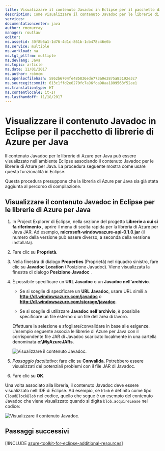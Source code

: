 ```yaml
---
title: Visualizzare il contenuto Javadoc in Eclipse per il pacchetto di librerie di Azure per Java
description: Come visualizzare il contenuto Javadoc per le librerie di Azure in Eclipse.
services: 
documentationcenter: java
author: rmcmurray
manager: routlaw
editor: 
ms.assetid: 30f8b6a1-1d76-4d1c-861b-1db478c46e6b
ms.service: multiple
ms.workload: na
ms.tgt_pltfrm: multiple
ms.devlang: Java
ms.topic: article
ms.date: 11/01/2017
ms.author: robmcm
ms.openlocfilehash: 5862b6704fe485836ede773a9e2875a83192e3c7
ms.sourcegitcommit: 613c1ffd2e0279fc7a96fca98aa1809563f52ee1
ms.translationtype: HT
ms.contentlocale: it-IT
ms.lasthandoff: 11/18/2017
---
```

# <a name="displaying-javadoc-content-in-eclipse-for-the-azure-libraries-package-for-java"></a>Visualizzare il contenuto Javadoc in Eclipse per il pacchetto di librerie di Azure per Java

Il contenuto Javadoc per le librerie di Azure per Java può essere visualizzato nell'ambiente Eclipse associando il contenuto Javadoc per le librerie di Azure per Java. La procedura seguente mostra come usare questa funzionalità in Eclipse.

Questa procedura presuppone che la libreria di Azure per Java sia già stata aggiunta al percorso di compilazione.

## <a name="to-display-javadoc-content-in-eclipse-for-the-azure-libraries-for-java"></a>Visualizzare il contenuto Javadoc in Eclipse per le librerie di Azure per Java

1. In Project Explorer di Eclipse, nella sezione del progetto **Librerie a cui si fa riferimento** , aprire il menu di scelta rapida per la libreria di Azure per Java JAR. Ad esempio, **microsoft-windowsazure-api-0.1.0.jar** (il numero della versione può essere diverso, a seconda della versione installata).

1. Fare clic su **Proprietà**.

1. Nella finestra di dialogo **Properties** (Proprietà) nel riquadro sinistro, fare clic su **Javadoc Location** (Posizione Javadoc). Viene visualizzata la finestra di dialogo **Posizione Javadoc** .

1. È possibile specificare un **URL Javadoc** o un **Javadoc nell'archivio**.

   * Se si sceglie di specificare un **URL Javadoc**, usare URL simili a **http://dl.windowsazure.com/javadoc** o **http://dl.windowsazure.com/storage/javadoc**.

   * Se si sceglie di utilizzare **Javadoc nell'archivio**, è possibile specificare un file esterno o un file dell’area di lavoro.

   Effettuare la selezione e sfogliare/convalidare in base alle esigenze. L'esempio seguente associa le librerie di Azure per Java con il corrispondente file JAR di Javadoc scaricato localmente in una cartella denominata **c:\MyAzureJARs**.

   ![Visualizzare il contenuto Javadoc.][ic553487]

1. *Passaggio facoltativo*: fare clic su **Convalida**. Potrebbero essere visualizzati dei potenziali problemi con il file JAR di Javadoc.

1. Fare clic su **OK**.

Una volta associato alla libreria, il contenuto Javadoc deve essere visualizzato nell'IDE di Eclipse. Ad esempio, se `blob` è definito come tipo `CloudBlockBlob` nel codice, quello che segue è un esempio del contenuto Javadoc che viene visualizzato quando si digita `blob.acquireLease` nel codice:

![Visualizzare il contenuto Javadoc.][ic553488]

## <a name="next-steps"></a>Passaggi successivi

[!INCLUDE [azure-toolkit-for-eclipse-additional-resources](../includes/azure-toolkit-for-eclipse-additional-resources.md)]

<!-- URL List -->

<!-- Legacy MSDN URL = https://msdn.microsoft.com/library/azure/hh698319.aspx -->

<!-- IMG List -->

[ic553487]: media/azure-toolkit-for-eclipse-displaying-javadoc-content-for-azure-libraries/ic553487.png
[ic553488]: media/azure-toolkit-for-eclipse-displaying-javadoc-content-for-azure-libraries/ic553488.png
